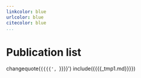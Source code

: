 ```yaml
---
linkcolor: blue
urlcolor: blue
citecolor: blue
...
```


# Publication list

changequote(`{{{{', `}}}}')
include({{{{_tmp1.md}}}})
